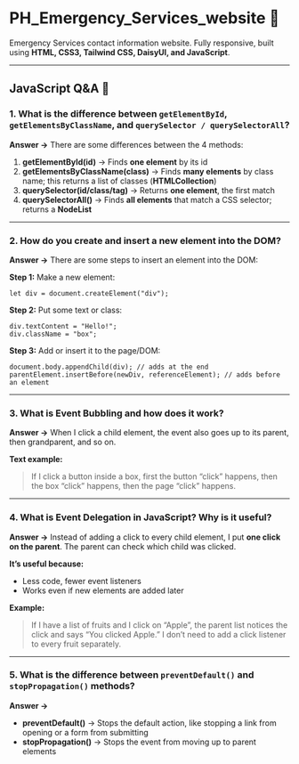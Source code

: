 # PH\_Emergency\_Services\_website 🚨

Emergency Services contact information website. Fully responsive, built using **HTML, CSS3, Tailwind CSS, DaisyUI, and JavaScript**.

---

## JavaScript Q\&A 📝

### 1. What is the difference between `getElementById`, `getElementsByClassName`, and `querySelector / querySelectorAll`?

**Answer →**
There are some differences between the 4 methods:

1. **getElementById(id)** → Finds **one element** by its id
2. **getElementsByClassName(class)** → Finds **many elements** by class name; this returns a list of classes (**HTMLCollection**)
3. **querySelector(id/class/tag)** → Returns **one element**, the first match
4. **querySelectorAll()** → Finds **all elements** that match a CSS selector; returns a **NodeList**

---

### 2. How do you create and insert a new element into the DOM?

**Answer →**
There are some steps to insert an element into the DOM:

**Step 1:** Make a new element:

```
let div = document.createElement("div");
```

**Step 2:** Put some text or class:

```
div.textContent = "Hello!";
div.className = "box";
```

**Step 3:** Add or insert it to the page/DOM:

```
document.body.appendChild(div); // adds at the end
parentElement.insertBefore(newDiv, referenceElement); // adds before an element
```

---

### 3. What is Event Bubbling and how does it work?

**Answer →**
When I click a child element, the event also goes up to its parent, then grandparent, and so on.

**Text example:**

> If I click a button inside a box, first the button “click” happens, then the box “click” happens, then the page “click” happens.

---

### 4. What is Event Delegation in JavaScript? Why is it useful?

**Answer →**
Instead of adding a click to every child element, I put **one click on the parent**.
The parent can check which child was clicked.

**It’s useful because:**

* Less code, fewer event listeners
* Works even if new elements are added later

**Example:**

> If I have a list of fruits and I click on “Apple”, the parent list notices the click and says “You clicked Apple.”
> I don’t need to add a click listener to every fruit separately.

---

### 5. What is the difference between `preventDefault()` and `stopPropagation()` methods?

**Answer →**

* **preventDefault()** → Stops the default action, like stopping a link from opening or a form from submitting
* **stopPropagation()** → Stops the event from moving up to parent elements
